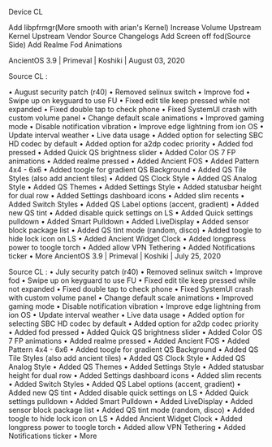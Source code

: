 
Device CL

Add libpfrmgr(More smooth with arian's Kernel)
Increase Volume
Upstream Kernel 
Upstream Vendor
Source Changelogs
Add Screen off fod(Source Side)
Add Realme Fod Animations

AncientOS 3.9 | Primeval | Koshiki | August 03, 2020

Source CL :

• August security patch (r40) • Removed selinux switch • Improve fod • Swipe up on keyguard to use FU • Fixed edit tile keep pressed while not expanded • Fixed double tap to check phone • Fixed SystemUI crash with custom volume panel • Change default scale animations • Improved gaming mode • Disable notification vibration • Improve edge lightning from ion OS • Update interval weather • Live data usage • Added option for selecting SBC HD codec by default • Added option for a2dp codec priority • Added fod pressed • Added Quick QS brightness slider • Added Color OS 7 FP animations • Added realme pressed • Added Ancient FOS • Added Pattern 4x4 - 6x6 • Added toogle for gradient QS Background • Added QS Tile Styles (also add ancient tiles) • Added QS Clock Style • Added QS Analog Style • Added QS Themes • Added Settings Style • Added statusbar height for dual row • Added Settings dashboard icons • Added slim recents • Added Switch Styles • Added QS Label options (accent, gradient) • Added new QS tint • Added disable quick settings on LS • Added Quick settings pulldown • Added Smart Pulldown • Added LiveDisplay • Added sensor block package list • Added QS tint mode (random, disco) • Added toogle to hide lock icon on LS • Added Ancient Widget Clock • Added longpress power to toogle torch • Added allow VPN Tethering • Added Notifications ticker • More
AncientOS 3.9 | Primeval | Koshiki | July 25, 2020

Source CL :
• July security patch (r40)
• Removed selinux switch
• Improve fod
• Swipe up on keyguard to use FU
• Fixed edit tile keep pressed while not expanded
• Fixed double tap to check phone
• Fixed SystemUI crash with custom volume panel
• Change default scale animations
• Improved gaming mode
• Disable notification vibration
• Improve edge lightning from ion OS
• Update interval weather
• Live data usage
• Added option for selecting SBC HD codec by default
• Added option for a2dp codec priority
• Added fod pressed
• Added Quick QS brightness slider
• Added Color OS 7 FP animations
• Added realme pressed
• Added Ancient FOS
• Added Pattern 4x4 - 6x6
• Added toogle for gradient QS Background
• Added QS Tile Styles (also add ancient tiles)
• Added QS Clock Style
• Added QS Analog Style
• Added QS Themes
• Added Settings Style
• Added statusbar height for dual row
• Added Settings dashboard icons
• Added slim recents
• Added Switch Styles
• Added QS Label options (accent, gradient)
• Added new QS tint
• Added disable quick settings on LS
• Added Quick settings pulldown
• Added Smart Pulldown
• Added LiveDisplay
• Added sensor block package list
• Added QS tint mode (random, disco)
• Added toogle to hide lock icon on LS
• Added Ancient Widget Clock
• Added longpress power to toogle torch
• Added allow VPN Tethering
• Added Notifications ticker
• More
